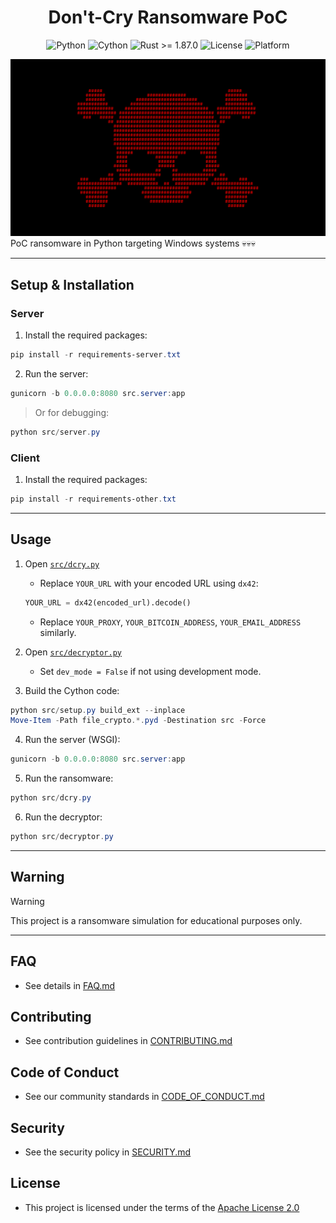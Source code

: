 <h1 align="center">Don't-Cry Ransomware PoC</h1>

<div align="center">
  <img src="https://img.shields.io/badge/Python-3.12%2B-blue?logo=python&logoColor=white" alt="Python">
  <img src="https://img.shields.io/badge/Requires-Cython-yellow?logo=python&logoColor=white" alt="Cython">
  <img src="https://img.shields.io/badge/Rust-1.87.0%2B-orange?logo=rust&logoColor=white" alt="Rust >= 1.87.0">
  <img src="https://img.shields.io/github/license/memecoder12345678/DCry-Ransomware?style=flat&logo=open-source-initiative&logoColor=white" alt="License">
  <img src="https://img.shields.io/badge/Platform-Windows-blue?logo=windows&logoColor=white" alt="Platform">
</div>

![DCry](imgs/dcry.png)
PoC ransomware in Python targeting Windows systems 💀💀💀

---

## Setup & Installation

### Server

1. Install the required packages:

```powershell
pip install -r requirements-server.txt
```

2. Run the server:

```powershell
gunicorn -b 0.0.0.0:8080 src.server:app
```

> Or for debugging:

```powershell
python src/server.py
```

### Client

1. Install the required packages:

```powershell
pip install -r requirements-other.txt
```

---

## Usage

1. Open [`src/dcry.py`](src/dcry.py)

   * Replace `YOUR_URL` with your encoded URL using `dx42`:

   ```python
   YOUR_URL = dx42(encoded_url).decode()
   ```

   * Replace `YOUR_PROXY`, `YOUR_BITCOIN_ADDRESS`, `YOUR_EMAIL_ADDRESS` similarly.

2. Open [`src/decryptor.py`](src/decryptor.py)

   * Set `dev_mode = False` if not using development mode.

3. Build the Cython code:

```powershell
python src/setup.py build_ext --inplace
Move-Item -Path file_crypto.*.pyd -Destination src -Force
```

4. Run the server (WSGI):

```powershell
gunicorn -b 0.0.0.0:8080 src.server:app
```

5. Run the ransomware:

```powershell
python src/dcry.py
```

6. Run the decryptor:

```powershell
python src/decryptor.py
```

---

## Warning

> [!WARNING]
> This project is a ransomware simulation for educational purposes only.

---

## FAQ

* See details in [FAQ.md](docs/FAQ.md)

## Contributing

* See contribution guidelines in [CONTRIBUTING.md](docs/CONTRIBUTING.md)

## Code of Conduct

* See our community standards in [CODE\_OF\_CONDUCT.md](docs/CODE_OF_CONDUCT.md)

## Security

* See the security policy in [SECURITY.md](docs/SECURITY.md)

## License

* This project is licensed under the terms of the [Apache License 2.0](./LICENSE)

